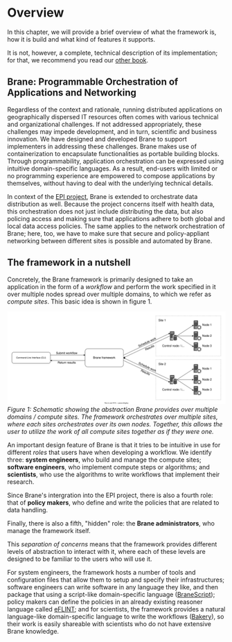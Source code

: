# Overview
In this chapter, we will provide a brief overview of what the framework is, how it is build and what kind of features it supports.

It is not, however, a complete, technical description of its implementation; for that, we recommend you read our [other book](https://wiki.enablingpersonalizedinterventions.nl/specification).


## Brane: Programmable Orchestration of Applications and Networking
Regardless of the context and rationale, running distributed applications on geographically dispersed IT resources often comes with various technical and organizational challenges. If not addressed appropriately, these challenges may impede development, and in turn, scientific and business innovation. We have designed and developed Brane to support implementers in addressing these challenges. Brane makes use of containerization to encapsulate functionalities as portable building blocks. Through programmability, application orchestration can be expressed using intuitive domain-specific languages. As a result, end-users with limited or no programming experience are empowered to compose applications by themselves, without having to deal with the underlying technical details.

In context of the [EPI project](https://enablingpersonalizedinterventions.nl), Brane is extended to orchestrate data distribution as well. Because the project concerns itself with health data, this orchestration does not just include distributing the data, but also policing access and making sure that applications adhere to both global and local data access policies. The same applies to the network orchestration of Brane; here, too, we have to make sure that secure and policy-appliant networking between different sites is possible and automated by Brane.


## The framework in a nutshell
Concretely, the Brane framework is primarily designed to take an application in the form of a _workflow_ and perform the work specified in it over multiple nodes spread over multiple domains, to which we refer as _compute sites_. This basic idea is shown in figure 1.

![An image showing the abstraction the Brane framework provides over multiple compute sites](./assets/img/abstraction.svg)
_Figure 1: Schematic showing the abstraction Brane provides over multiple domains / compute sites. The framework orchestrates over multiple sites, where each sites orchestrates over its own nodes. Together, this allows the user to utilize the work of all compute sites together as if they were one._

An important design feature of Brane is that it tries to be intuitive in use for different _roles_ that users have when developing a workflow. We identify three: **system engineers**, who build and manage the compute sites; **software engineers**, who implement compute steps or algorithms; and **scientists**, who use the algorithms to write workflows that implement their research.

Since Brane's intergration into the EPI project, there is also a fourth role: that of **policy makers**, who define and write the policies that are related to data handling.

Finally, there is also a fifth, "hidden" role: the **Brane administrators**, who manage the framework itself.

This _separation of concerns_ means that the framework provides different levels of abstraction to interact with it, where each of these levels are designed to be familiar to the users who will use it.

For system engineers, the framework hosts a number of tools and configuration files that allow them to setup and specify their infrastructures; software engineers can write software in any language they like, and then package that using a script-like domain-specific language ([BraneScript]()); policy makers can define the policies in an already existing reasoner language called [eFLINT](); and for scientists, the framework provides a natural language-like domain-specific language to write the workflows ([Bakery]()), so their work is easily shareable with scientists who do not have extensive Brane knowledge.

